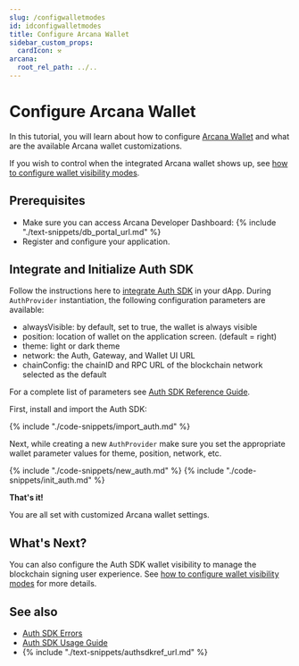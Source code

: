 ```yaml
---
slug: /configwalletmodes
id: idconfigwalletmodes
title: Configure Arcana Wallet
sidebar_custom_props:
  cardIcon: ⚒️
arcana:
  root_rel_path: ../..
---
```


# Configure Arcana Wallet

In this tutorial, you will learn about how to configure [Arcana Wallet]({{page.meta.arcana.root_rel_path}}/concepts/anwallet/index.md) and what are the available Arcana wallet customizations. 

If you wish to control when the integrated Arcana wallet shows up, see [how to configure wallet visibility modes]({{page.meta.arcana.root_rel_path}}/howto/arcana_wallet/config_wallet_modes.md).

## Prerequisites

* Make sure you can access Arcana Developer Dashboard: {% include "./text-snippets/db_portal_url.md" %}
* Register and configure your application.  

## Integrate and Initialize Auth SDK

Follow the instructions here to [integrate Auth SDK]({{page.meta.arcana.root_rel_path}}/howto/integrate_auth/index.md) in your dApp. During `AuthProvider` instantiation, the following configuration parameters are available:

* alwaysVisible: by default, set to true, the wallet is always visible
* position: location of wallet on the application screen.  (default = right)
* theme: light or dark theme
* network: the Auth, Gateway, and Wallet UI URL
* chainConfig: the chainID and RPC URL of the blockchain network selected as the default

For a complete list of parameters see [Auth SDK Reference Guide](https://authsdk-ref-guide.netlify.app/interfaces/constructorparams).

First, install and import the Auth SDK:

{% include "./code-snippets/import_auth.md" %}

Next, while creating a new `AuthProvider` make sure you set the appropriate wallet parameter values for theme, position, network, etc.

{% include "./code-snippets/new_auth.md" %}
{% include "./code-snippets/init_auth.md" %}

**That's it!**

You are all set with customized Arcana wallet settings.

## What's Next?

You can also configure the Auth SDK wallet visibility to manage the blockchain signing user experience. See [how to configure wallet visibility modes]({{page.meta.arcana.root_rel_path}}/howto/arcana_wallet/config_wallet_modes.md) for more details.

## See also

* [Auth SDK Errors]({{page.meta.arcana.root_rel_path}}/walletsdk/wallet_err.md)
* [Auth SDK Usage Guide]({{page.meta.arcana.root_rel_path}}/walletsdk/wallet_usage.md)
* {% include "./text-snippets/authsdkref_url.md" %}
